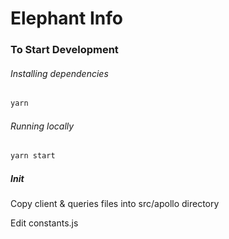 # Elephant Info

### To Start Development

###### Installing dependencies

```bash
yarn
```

###### Running locally

```bash
yarn start
```

##### Init

Copy client & queries files into src/apollo directory

Edit constants.js
